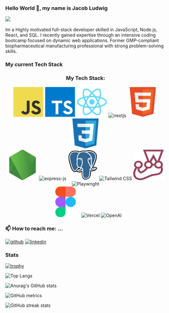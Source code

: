 <!--

Remember Portfolio Website when  ready

Here are some ideas to get you started:

- 🔭 I’m currently working on ...
- 🌱 I’m currently learning ...
- 👯 I’m looking to collaborate on ...
- 🤔 I’m looking for help with ...
- 💬 Ask me about ...
- 📫 How to reach me: ...
- ⚡ Fun fact: ...
-->

### Hello World  👋, my name is Jacob Ludwig
![](https://images.pexels.com/photos/574071/pexels-photo-574071.jpeg?auto=compress&cs=tinysrgb&w=1260&h=750&dpr=1)

Im a Highly motivated full-stack developer skilled in JavaScript, Node.js, React, and SQL. I recently gained expertise through an intensive coding bootcamp focused on dynamic web applications. Former GMP-compliant biopharmaceutical manufacturing professional with strong problem-solving skills. 

### My current Tech Stack

<section align="center">
  <h3>My Tech Stack:</h3>
  <div>  
    <img width="96" height="96" src="https://raw.githubusercontent.com/devicons/devicon/55609aa5bd817ff167afce0d965585c92040787a/icons/javascript/javascript-original.svg" alt="javascript"/>
    <img width="96" height="96" src="https://raw.githubusercontent.com/devicons/devicon/55609aa5bd817ff167afce0d965585c92040787a/icons/typescript/typescript-original.svg" alt="typescript"/>
    <img width="96" height="96" src="https://raw.githubusercontent.com/devicons/devicon/55609aa5bd817ff167afce0d965585c92040787a/icons/react/react-original.svg" alt="react"/>
    <img width="96" height="96" src="https://d2nir1j4sou8ez.cloudfront.net/wp-content/uploads/2021/12/nextjs-boilerplate-logo.png" alt="nextjs"/>
    <img width="96" height="96" src="https://raw.githubusercontent.com/devicons/devicon/55609aa5bd817ff167afce0d965585c92040787a/icons/html5/html5-original.svg" alt="html"/>
    <img width="96" height="96" src="https://raw.githubusercontent.com/devicons/devicon/55609aa5bd817ff167afce0d965585c92040787a/icons/css3/css3-original.svg" alt="CSS3"/>
  </div>
  <div>
    <img width="96" height="96" src="https://raw.githubusercontent.com/devicons/devicon/55609aa5bd817ff167afce0d965585c92040787a/icons/nodejs/nodejs-original.svg" alt="node-js"/>
    <img width="96" height="96" src="https://assets-global.website-files.com/609bc2fa29b6d5b7f44a2785/647743f51bc76753239a8bc6_expressjs-logo.webp" alt="express-js"/>
    <img width="96" height="96" src="https://raw.githubusercontent.com/devicons/devicon/55609aa5bd817ff167afce0d965585c92040787a/icons/postgresql/postgresql-original.svg" alt="postgresql"/>
    <img width="140" height="96" src="https://cdn.icon-icons.com/icons2/2699/PNG/512/tailwindcss_logo_icon_170649.png" alt="Tailwind CSS"/>
    <img width="96" height="96" src="https://raw.githubusercontent.com/devicons/devicon/55609aa5bd817ff167afce0d965585c92040787a/icons/jest/jest-plain.svg" alt="jest"/>
    <img width="140" height="96" src="https://miro.medium.com/v2/resize:fit:953/0*w_ivMwMdr2YvH8bB.png" alt="Playwright"/>
  </div>
  <div>
    <img width="96" height="96" src="https://raw.githubusercontent.com/devicons/devicon/55609aa5bd817ff167afce0d965585c92040787a/icons/figma/figma-original.svg" alt="figma"/>
    <img width="140" height="96" src="https://www.hatimeria.com/_next/image?url=%2Fimages%2Fmarketing%2Fvercel-logo.png&w=3840&q=75" alt="Vercel"/>
    <img width="200" height="96" src="https://upload.wikimedia.org/wikipedia/commons/thumb/4/4d/OpenAI_Logo.svg/2560px-OpenAI_Logo.svg.png" alt="OpenAI"/>
  </div>
</section>

### 📫 How to reach me: ...

[<img src='https://cdn.jsdelivr.net/npm/simple-icons@3.0.1/icons/github.svg' alt='github' height='40'>](https://github.com/Ludwig-J)  [<img src='https://cdn.jsdelivr.net/npm/simple-icons@3.0.1/icons/linkedin.svg' alt='linkedin' height='40'>](https://www.linkedin.com/in/https://www.linkedin.com/in/jacob-ludwig-ab55762b1//)  

### Stats

[![trophy](https://github-profile-trophy.vercel.app/?username=Ludwig-J)](https://github.com/Ludwig-J/github-profile-trophy)

![Top Langs](https://github-readme-stats.vercel.app/api/top-langs/?username=Ludwig-J&layout=compact)

![Anurag's GitHub stats](https://github-readme-stats.vercel.app/api?username=Ludwig-J&show_icons=true&theme=radical)

![GitHub metrics](https://metrics.lecoq.io/Ludwig-J)  

![GitHub streak stats](https://streak-stats.demolab.com/?user=Ludwig-J)  

